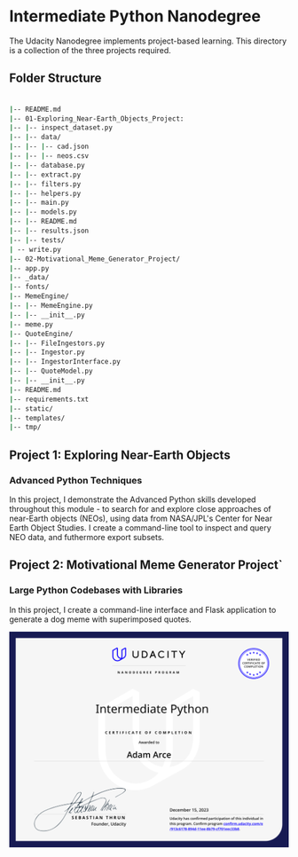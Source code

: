 # Intermediate Python Nanodegree

The Udacity Nanodegree implements project-based learning. This directory is a collection of the three projects required. 

## Folder Structure

```bash

|-- README.md
|-- 01-Exploring_Near-Earth_Objects_Project:
|-- |-- inspect_dataset.py
|-- |-- data/
|-- |-- |-- cad.json
|-- |-- |-- neos.csv
|-- |-- database.py
|-- |-- extract.py
|-- |-- filters.py
|-- |-- helpers.py
|-- |-- main.py
|-- |-- models.py
|-- |-- README.md
|-- |-- results.json
|-- |-- tests/
| -- write.py
|-- 02-Motivational_Meme_Generator_Project/
|-- app.py
|-- _data/
|-- fonts/
|-- MemeEngine/
|-- |-- MemeEngine.py
|-- |-- __init__.py
|-- meme.py
|-- QuoteEngine/
|-- |-- FileIngestors.py
|-- |-- Ingestor.py
|-- |-- IngestorInterface.py
|-- |-- QuoteModel.py
|-- |-- __init__.py
|-- README.md
|-- requirements.txt
|-- static/
|-- templates/
|-- tmp/
```

## Project 1: Exploring Near-Earth Objects
### Advanced Python Techniques

In this project, I demonstrate the Advanced Python skills developed throughout this module - to search for and explore close approaches of near-Earth objects (NEOs), using data from NASA/JPL's Center for Near Earth Object Studies. I create a command-line tool to inspect and query NEO data, and futhermore export subsets.

## Project 2: Motivational Meme Generator Project`
### Large Python Codebases with Libraries

In this project, I create a command-line interface and Flask application to generate a dog meme with superimposed quotes.

![](12152023-intermediate_python_nanodegree.svg)
